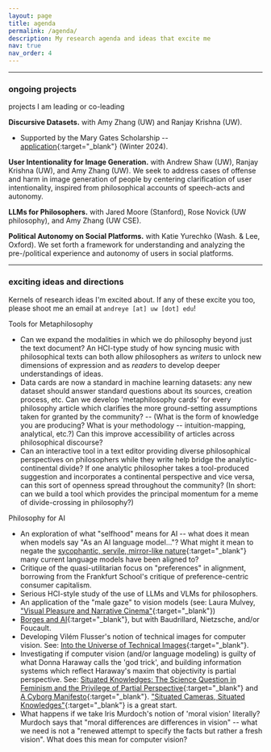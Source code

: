 ```yaml
---
layout: page
title: agenda
permalink: /agenda/
description: My research agenda and ideas that excite me
nav: true
nav_order: 4
---
```


---

### ongoing projects
projects I am leading or co-leading

**Discursive Datasets.** with Amy Zhang (UW) and Ranjay Krishna (UW).
- Supported by the Mary Gates Scholarship -- [application](\assets\pdf\mary-gates-essay-discursive-datasets.pdf){:target="_blank"} (Winter 2024).

**User Intentionality for Image Generation.** with Andrew Shaw (UW), Ranjay Krishna (UW), and Amy Zhang (UW).
We seek to address cases of offense and harm in image generation of people by centering clarification of user intentionality, inspired from philosophical accounts of speech-acts and autonomy.

**LLMs for Philosophers.** with Jared Moore (Stanford), Rose Novick (UW philosophy), and Amy Zhang (UW CSE).

**Political Autonomy on Social Platforms.** with Katie Yurechko (Wash. & Lee, Oxford).
We set forth a framework for understanding and analyzing the pre-/political experience and autonomy of users in social platforms.

<!-- **Two Roads Diverged... Cross-Boundary Research in LMs.** with Mark Pock (U. of Wa.) and Jared Moore (Stanford).
More coming. -->

<!-- **Historicizing Morality for Language Models.** with Mark Pock (U. of Wa.) and Jared Moore (Stanford).
Taking the geneological method from Nietzsche and Foucault, we further develop the critique in [Talat et al. 2022](https://aclanthology.org/2022.naacl-main.56.pdf){:target="_blank"} through an analysis of moral development and contradiction, and propose alternative approaches for 'modeling morality'.
See: *sources forthcoming.*

**Non-Agential Theory of Meaning.** with Mark Pock (U. of Wa.) and Jared Moore (Stanford).
Many analytic theories of meaning and language require agential constructs such as intentionality or belief, whether implicitly or explicitly.
Borrowing from structuralist and post-structuralist work, we set forth a non-agential theory of meaning, with an application towards Large Language Models.
See: *sources forthcoming.* -->

<!-- ---

### ongoing collaborations
projects I'm happy to be a small part of!

None at the moment. Soon to change... -->

<!-- **Limits of Value Pluralism in Alignment.** Taylor Sorenson (U. of Wa.), Liwei Jiang (U. of Wa.), et al. -->

---

### exciting ideas and directions
Kernels of research ideas I'm excited about.
If any of these excite you too, please shoot me an email at `andreye [at] uw [dot] edu`!

Tools for Metaphilosophy
- Can we expand the modalities in which we do philosophy beyond just the text document? An HCI-type study of how syncing music with philosophical texts can both allow philosophers as *writers* to unlock new dimensions of expression and as *readers* to develop deeper understandings of ideas.
- Data cards are now a standard in machine learning datasets: any new dataset should answer standard questions about its sources, creation process, etc. Can we develop 'metaphilosophy cards' for every philosophy article which clarifies the more ground-setting assumptions taken for granted by the community? -- (What is the form of knowledge you are producing? What is your methodology -- intuition-mapping, analytical, etc.?) Can this improve accessibility of articles across philosophical discourse?
- Can an interactive tool in a text editor providing diverse philosophical perspectives on philosophers while they write help bridge the analytic-continental divide? If one analytic philosopher takes a tool-produced suggestion and incorporates a continental perspective and vice versa, can this sort of openness spread throughout the community? (In short: can we build a tool which provides the principal momentum for a meme of divide-crossing in philosophy?)

Philosophy for AI
- An exploration of what "selfhood" means for AI -- what does it mean when models say "As an AI language model..."? What might it mean to negate the [sycophantic, servile, mirror-like nature](https://arxiv.org/pdf/2402.07350.pdf){:target="_blank"} many current language models have been aligned to?
- Critique of the quasi-utilitarian focus on "preferences" in alignment, borrowing from the Frankfurt School's critique of preference-centric consumer capitalism.
- Serious HCI-style study of the use of LLMs and VLMs for philosophers.
- An application of the "male gaze" to vision models (see: Laura Mulvey, ["Visual Pleasure and Narrative Cinema"](https://www.amherst.edu/system/files/media/1021/Laura%2520Mulvey,%2520Visual%2520Pleasure.pdf){:target="_blank"})
- [Borges and AI](https://arxiv.org/pdf/2310.01425.pdf){:target="_blank"}, but with Baudrillard, Nietzsche, and/or Foucault.
- Developing Vilém Flusser's notion of technical images for computer vision. See: [Into the Universe of Technical Images](https://www.are.na/block/3080997){:target="_blank"}.
- Investigating if computer vision (and/or language modeling) is guilty of what Donna Haraway calls the 'god trick', and building information systems which reflect Haraway's maxim that objectivity is partial perspective. See: [Situated Knowledges: The Science Question in Feminism and the Privilege of Partial Perspective](){:target="_blank"} and [A Cyborg Manifesto](){:target="_blank"}. ["Situated Cameras, Situated Knowledges"](https://arxiv.org/pdf/2307.00064.pdf){:target="_blank"} is a great start.
- What happens if we take Iris Murdoch's notion of 'moral vision' literally? Murdoch says that "moral differences are differences in vision" -- what we need is not a "renewed attempt to specify the facts but rather a fresh vision". What does this mean for computer vision?


